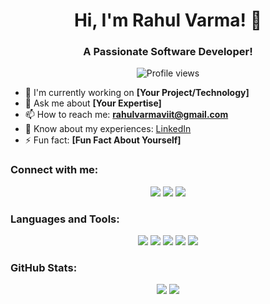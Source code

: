 <h1 align="center">
  Hi, I'm Rahul Varma! 👋
</h1>

<h3 align="center">
  A Passionate Software Developer!
</h3>

<div align="center">
  <img src="https://komarev.com/ghpvc/?username=yourusername&color=blue" alt="Profile views" />
</div>

- 🌱 I'm currently working on **[Your Project/Technology]**
- 💬 Ask me about **[Your Expertise]**
- 📫 How to reach me: **rahulvarmaviit@gmail.com**
- 📄 Know about my experiences: [LinkedIn](https://linkedin.com/in/yourusername)
- ⚡ Fun fact: **[Fun Fact About Yourself]**

### Connect with me:
<div align="center">
  <a href="https://linkedin.com/in/yourusername" target="_blank"><img src="https://img.shields.io/badge/LinkedIn-0077B5?style=for-the-badge&logo=linkedin&logoColor=white" /></a>
  <a href="https://twitter.com/yourusername" target="_blank"><img src="https://img.shields.io/badge/Twitter-1DA1F2?style=for-the-badge&logo=twitter&logoColor=white" /></a>
  <a href="https://instagram.com/yourusername" target="_blank"><img src="https://img.shields.io/badge/Instagram-E4405F?style=for-the-badge&logo=instagram&logoColor=white" /></a>
</div>

### Languages and Tools:
<div align="center">
  <img src="https://img.shields.io/badge/Python-3776AB?style=for-the-badge&logo=python&logoColor=white" />
  <img src="https://img.shields.io/badge/JavaScript-F7DF1E?style=for-the-badge&logo=javascript&logoColor=black" />
  <img src="https://img.shields.io/badge/HTML5-E34F26?style=for-the-badge&logo=html5&logoColor=white" />
  <img src="https://img.shields.io/badge/CSS3-1572B6?style=for-the-badge&logo=css3&logoColor=white" />
  <img src="https://img.shields.io/badge/React-20232A?style=for-the-badge&logo=react&logoColor=61DAFB" />
  <!-- Add more technologies -->
</div>

### GitHub Stats:
<div align="center">
  <img src="https://github-readme-stats.vercel.app/api?username=yourusername&show_icons=true&theme=dark" />
  <img src="https://github-readme-stats.vercel.app/api/top-langs/?username=yourusername&layout=compact&theme=dark" />
</div>
